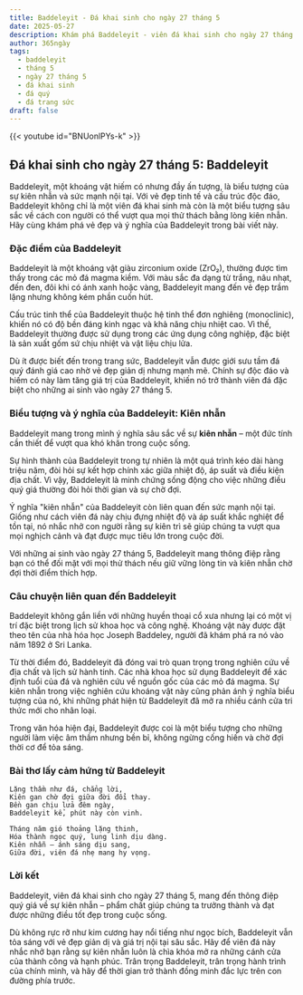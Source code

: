 ```yaml
---
title: Baddeleyit - Đá khai sinh cho ngày 27 tháng 5
date: 2025-05-27
description: Khám phá Baddeleyit - viên đá khai sinh cho ngày 27 tháng 5, biểu tượng của Kiên nhẫn. Cùng tìm hiểu ý nghĩa sâu sắc của viên đá độc đáo này.
author: 365ngày
tags:
  - baddeleyit
  - tháng 5
  - ngày 27 tháng 5
  - đá khai sinh
  - đá quý
  - đá trang sức
draft: false
---
```


{{< youtube id="BNUonlPYs-k" >}}

## Đá khai sinh cho ngày 27 tháng 5: Baddeleyit

Baddeleyit, một khoáng vật hiếm có nhưng đầy ấn tượng, là biểu tượng của sự kiên nhẫn và sức mạnh nội tại. Với vẻ đẹp tinh tế và cấu trúc độc đáo, Baddeleyit không chỉ là một viên đá khai sinh mà còn là một biểu tượng sâu sắc về cách con người có thể vượt qua mọi thử thách bằng lòng kiên nhẫn. Hãy cùng khám phá vẻ đẹp và ý nghĩa của Baddeleyit trong bài viết này.

### Đặc điểm của Baddeleyit

Baddeleyit là một khoáng vật giàu zirconium oxide (ZrO₂), thường được tìm thấy trong các mỏ đá magma kiềm. Với màu sắc đa dạng từ trắng, nâu nhạt, đến đen, đôi khi có ánh xanh hoặc vàng, Baddeleyit mang đến vẻ đẹp trầm lặng nhưng không kém phần cuốn hút.

Cấu trúc tinh thể của Baddeleyit thuộc hệ tinh thể đơn nghiêng (monoclinic), khiến nó có độ bền đáng kinh ngạc và khả năng chịu nhiệt cao. Vì thế, Baddeleyit thường được sử dụng trong các ứng dụng công nghiệp, đặc biệt là sản xuất gốm sứ chịu nhiệt và vật liệu chịu lửa.

Dù ít được biết đến trong trang sức, Baddeleyit vẫn được giới sưu tầm đá quý đánh giá cao nhờ vẻ đẹp giản dị nhưng mạnh mẽ. Chính sự độc đáo và hiếm có này làm tăng giá trị của Baddeleyit, khiến nó trở thành viên đá đặc biệt cho những ai sinh vào ngày 27 tháng 5.

### Biểu tượng và ý nghĩa của Baddeleyit: Kiên nhẫn

Baddeleyit mang trong mình ý nghĩa sâu sắc về sự **kiên nhẫn** – một đức tính cần thiết để vượt qua khó khăn trong cuộc sống.

Sự hình thành của Baddeleyit trong tự nhiên là một quá trình kéo dài hàng triệu năm, đòi hỏi sự kết hợp chính xác giữa nhiệt độ, áp suất và điều kiện địa chất. Vì vậy, Baddeleyit là minh chứng sống động cho việc những điều quý giá thường đòi hỏi thời gian và sự chờ đợi.

Ý nghĩa "kiên nhẫn" của Baddeleyit còn liên quan đến sức mạnh nội tại. Giống như cách viên đá này chịu đựng nhiệt độ và áp suất khắc nghiệt để tồn tại, nó nhắc nhở con người rằng sự kiên trì sẽ giúp chúng ta vượt qua mọi nghịch cảnh và đạt được mục tiêu lớn trong cuộc đời.

Với những ai sinh vào ngày 27 tháng 5, Baddeleyit mang thông điệp rằng bạn có thể đối mặt với mọi thử thách nếu giữ vững lòng tin và kiên nhẫn chờ đợi thời điểm thích hợp.

### Câu chuyện liên quan đến Baddeleyit

Baddeleyit không gắn liền với những huyền thoại cổ xưa nhưng lại có một vị trí đặc biệt trong lịch sử khoa học và công nghệ. Khoáng vật này được đặt theo tên của nhà hóa học Joseph Baddeley, người đã khám phá ra nó vào năm 1892 ở Sri Lanka.

Từ thời điểm đó, Baddeleyit đã đóng vai trò quan trọng trong nghiên cứu về địa chất và lịch sử hành tinh. Các nhà khoa học sử dụng Baddeleyit để xác định tuổi của đá và nghiên cứu về nguồn gốc của các mỏ đá magma. Sự kiên nhẫn trong việc nghiên cứu khoáng vật này cũng phản ánh ý nghĩa biểu tượng của nó, khi những phát hiện từ Baddeleyit đã mở ra nhiều cánh cửa tri thức mới cho nhân loại.

Trong văn hóa hiện đại, Baddeleyit được coi là một biểu tượng cho những người làm việc âm thầm nhưng bền bỉ, không ngừng cống hiến và chờ đợi thời cơ để tỏa sáng.

### Bài thơ lấy cảm hứng từ Baddeleyit

```
Lặng thầm như đá, chẳng lời,  
Kiên gan chờ đợi giữa đời đổi thay.  
Bền gan chịu lửa đêm ngày,  
Baddeleyit kể, phút này còn vinh.  

Tháng năm gió thoảng lặng thinh,  
Hóa thành ngọc quý, lung linh dịu dàng.  
Kiên nhẫn – ánh sáng dịu sang,  
Giữa đời, viên đá nhẹ mang hy vọng.  
```

### Lời kết

Baddeleyit, viên đá khai sinh cho ngày 27 tháng 5, mang đến thông điệp quý giá về sự kiên nhẫn – phẩm chất giúp chúng ta trưởng thành và đạt được những điều tốt đẹp trong cuộc sống.

Dù không rực rỡ như kim cương hay nổi tiếng như ngọc bích, Baddeleyit vẫn tỏa sáng với vẻ đẹp giản dị và giá trị nội tại sâu sắc. Hãy để viên đá này nhắc nhở bạn rằng sự kiên nhẫn luôn là chìa khóa mở ra những cánh cửa của thành công và hạnh phúc. Trân trọng Baddeleyit, trân trọng hành trình của chính mình, và hãy để thời gian trở thành đồng minh đắc lực trên con đường phía trước.